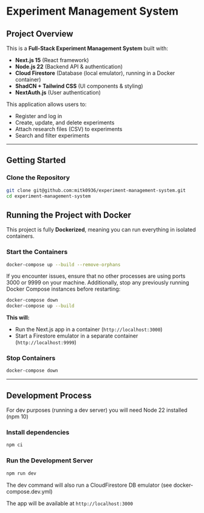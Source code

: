 # Experiment Management System

## Project Overview

This is a **Full-Stack Experiment Management System** built with:

- **Next.js 15** (React framework)
- **Node.js 22** (Backend API & authentication)
- **Cloud Firestore** (Database (local emulator), running in a Docker container)
- **ShadCN + Tailwind CSS** (UI components & styling)
- **NextAuth.js** (User authentication)

This application allows users to:

- Register and log in
- Create, update, and delete experiments
- Attach research files (CSV) to experiments
- Search and filter experiments

---

## Getting Started

### **Clone the Repository**

```sh
git clone git@github.com:mitk0936/experiment-management-system.git
cd experiment-management-system
```

## Running the Project with Docker

This project is fully **Dockerized**, meaning you can run everything in isolated containers.

### **Start the Containers**

```sh
docker-compose up --build --remove-orphans
```

If you encounter issues, ensure that no other processes are using ports 3000 or 9999 on your machine. Additionally, stop any previously running Docker Compose instances before restarting:

```sh
docker-compose down
docker-compose up --build
```

**This will:**

- Run the Next.js app in a container (`http://localhost:3000`)
- Start a Firestore emulator in a separate container (`http://localhost:9999`)

### **Stop Containers**

```sh
docker-compose down
```

---

## Development Process

For dev purposes (running a dev server) you will need Node 22 installed (npm 10)

### **Install dependencies**

```sh
npm ci
```

### **Run the Development Server**

```sh
npm run dev
```

The dev command will also run a CloudFirestore DB emulator (see docker-compose.dev.yml)

The app will be available at `http://localhost:3000`
